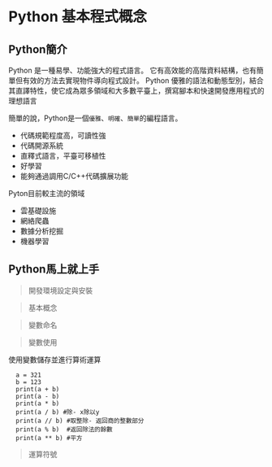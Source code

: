 # Python 基本程式概念

## Python簡介

Python 是一種易學、功能強大的程式語言。 它有高效能的高階資料結構，也有簡單但有效的方法去實現物件導向程式設計。 Python 優雅的語法和動態型別，結合其直譯特性，使它成為眾多領域和大多數平臺上，撰寫腳本和快速開發應用程式的理想語言

簡單的說，Python是一個`優雅`、`明確`、`簡單`的編程語言。
- 代碼規範程度高，可讀性強
- 代碼開源系統
- 直釋式語言，平臺可移植性
- 好學習
- 能夠通過調用C/C++代碼擴展功能
  
Pyton目前較主流的領域
- 雲基礎設施 
- 網絡爬蟲 
- 數據分析挖掘 
- 機器學習 

## Python馬上就上手

>開發環境設定與安裝

>基本概念

>變數命名

>變數使用

使用變數儲存並進行算術運算
```
  a = 321
  b = 123
  print(a + b)
  print(a - b)
  print(a * b)
  print(a / b) #除- x除以y
  print(a // b) #取整除- 返回商的整數部分
  print(a % b)  #返回除法的餘數
  print(a ** b) #平方
```
>運算符號
